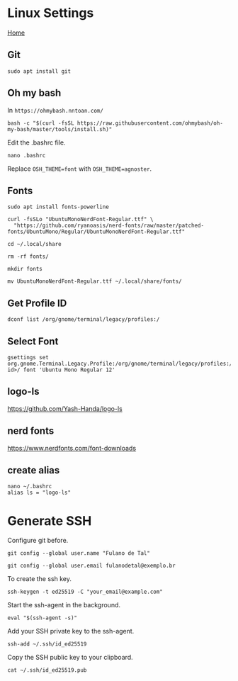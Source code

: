 # Linux Settings

[Home](../README.md)

## Git
```
sudo apt install git
```

## Oh my bash
In `https://ohmybash.nntoan.com/`
```
bash -c "$(curl -fsSL https://raw.githubusercontent.com/ohmybash/oh-my-bash/master/tools/install.sh)"
```
Edit the .bashrc file.
```
nano .bashrc
```
Replace `OSH_THEME=font` with `OSH_THEME=agnoster`.

## Fonts
```
sudo apt install fonts-powerline

curl -fsSLo "UbuntuMonoNerdFont-Regular.ttf" \
  "https://github.com/ryanoasis/nerd-fonts/raw/master/patched-fonts/UbuntuMono/Regular/UbuntuMonoNerdFont-Regular.ttf"

cd ~/.local/share

rm -rf fonts/

mkdir fonts

mv UbuntuMonoNerdFont-Regular.ttf ~/.local/share/fonts/
```
## Get Profile ID
```
dconf list /org/gnome/terminal/legacy/profiles:/
```
## Select Font
```
gsettings set org.gnome.Terminal.Legacy.Profile:/org/gnome/terminal/legacy/profiles:/<profile-id>/ font 'Ubuntu Mono Regular 12'
```
## logo-ls
https://github.com/Yash-Handa/logo-ls

## nerd fonts
https://www.nerdfonts.com/font-downloads

## create alias
```
nano ~/.bashrc
alias ls = "logo-ls"
```

# Generate SSH

Configure git before.
```
git config --global user.name "Fulano de Tal"
```
```
git config --global user.email fulanodetal@exemplo.br
```

To create the ssh key.
```
ssh-keygen -t ed25519 -C "your_email@example.com"
```
Start the ssh-agent in the background.
```
eval "$(ssh-agent -s)"
```
Add your SSH private key to the ssh-agent.
```
ssh-add ~/.ssh/id_ed25519
```
Copy the SSH public key to your clipboard.
```
cat ~/.ssh/id_ed25519.pub

